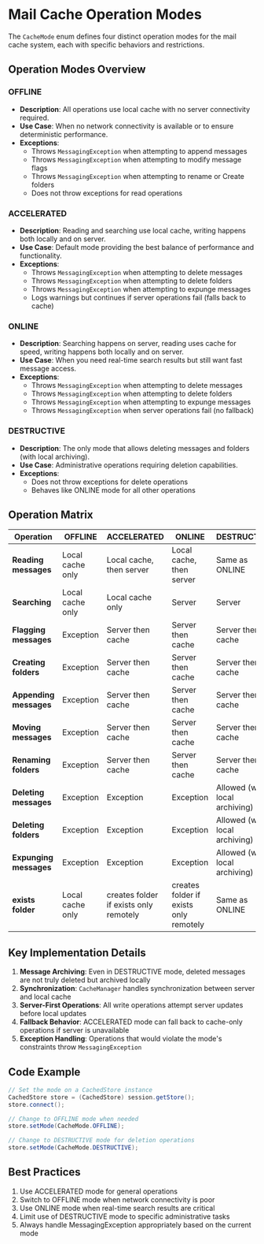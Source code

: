 # Mail Cache Operation Modes

The `CacheMode` enum defines four distinct operation modes for the mail cache system, each with specific behaviors and restrictions.

## Operation Modes Overview

### OFFLINE
- **Description**: All operations use local cache with no server connectivity required.
- **Use Case**: When no network connectivity is available or to ensure deterministic performance.
- **Exceptions**:
    - Throws `MessagingException` when attempting to append messages
    - Throws `MessagingException` when attempting to modify message flags
    - Throws `MessagingException` when attempting to rename or Create folders
    - Does not throw exceptions for read operations

### ACCELERATED
- **Description**: Reading and searching use local cache, writing happens both locally and on server.
- **Use Case**: Default mode providing the best balance of performance and functionality.
- **Exceptions**:
    - Throws `MessagingException` when attempting to delete messages
    - Throws `MessagingException` when attempting to delete folders
    - Throws `MessagingException` when attempting to expunge messages
    - Logs warnings but continues if server operations fail (falls back to cache)

### ONLINE
- **Description**: Searching happens on server, reading uses cache for speed, writing happens both locally and on server.
- **Use Case**: When you need real-time search results but still want fast message access.
- **Exceptions**:
    - Throws `MessagingException` when attempting to delete messages
    - Throws `MessagingException` when attempting to delete folders
    - Throws `MessagingException` when attempting to expunge messages
    - Throws `MessagingException` when server operations fail (no fallback)

### DESTRUCTIVE
- **Description**: The only mode that allows deleting messages and folders (with local archiving).
- **Use Case**: Administrative operations requiring deletion capabilities.
- **Exceptions**:
    - Does not throw exceptions for delete operations
    - Behaves like ONLINE mode for all other operations

## Operation Matrix

| Operation              | OFFLINE | ACCELERATED                            | ONLINE | DESTRUCTIVE |
|------------------------|---------|----------------------------------------|--------|-------------|
| **Reading messages**   | Local cache only | Local cache, then server               | Local cache, then server | Same as ONLINE |
| **Searching**          | Local cache only | Local cache only                       | Server | Server |
| **Flagging messages**  | Exception | Server then cache                      | Server then cache | Server then cache |
| **Creating folders**   | Exception | Server then cache                      | Server then cache | Server then cache |
| **Appending messages** | Exception | Server then cache                      | Server then cache | Server then cache |
| **Moving messages**    | Exception | Server then cache                      | Server then cache | Server then cache |
| **Renaming folders**   | Exception | Server then cache                      | Server then cache | Server then cache |
| **Deleting messages**  | Exception | Exception                              | Exception | Allowed (with local archiving) |
| **Deleting folders**   | Exception | Exception                              | Exception | Allowed (with local archiving) |
| **Expunging messages** | Exception | Exception                              | Exception | Allowed (with local archiving) |
| **exists folder**      | Local cache only | creates folder if exists only remotely | creates folder if exists only remotely | Same as ONLINE |

## Key Implementation Details

1. **Message Archiving**: Even in DESTRUCTIVE mode, deleted messages are not truly deleted but archived locally
2. **Synchronization**: `CacheManager` handles synchronization between server and local cache
3. **Server-First Operations**: All write operations attempt server updates before local updates
4. **Fallback Behavior**: ACCELERATED mode can fall back to cache-only operations if server is unavailable
5. **Exception Handling**: Operations that would violate the mode's constraints throw `MessagingException`

## Code Example

```java
// Set the mode on a CachedStore instance
CachedStore store = (CachedStore) session.getStore();
store.connect();

// Change to OFFLINE mode when needed
store.setMode(CacheMode.OFFLINE);

// Change to DESTRUCTIVE mode for deletion operations
store.setMode(CacheMode.DESTRUCTIVE);
```

## Best Practices

1. Use ACCELERATED mode for general operations
2. Switch to OFFLINE mode when network connectivity is poor
3. Use ONLINE mode when real-time search results are critical
4. Limit use of DESTRUCTIVE mode to specific administrative tasks
5. Always handle MessagingException appropriately based on the current mode